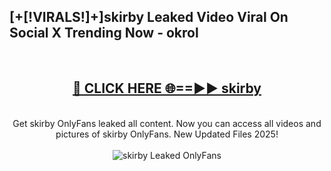 <h2>[+[!VIRALS!]+]skirby Leaked Video Viral On Social X Trending Now - okrol</h2>
<br>
<div align="center">
<h2><a href="https://libra.edu.pl?skirby" rel="nofollow">🔴 CLICK HERE 🌐==►► skirby</a></h2>
<br>
Get skirby OnlyFans leaked all content. Now you can access all videos and pictures of skirby OnlyFans. New Updated Files 2025!
<br>
<br>
<a href="https://libra.edu.pl?skirby" rel="nofollow" data-target="animated-image.originalLink"><img src="https://i.ibb.co.com/WyWwxjT/player-gif2.gif" alt="skirby Leaked OnlyFans" style="max-width: 100%; display: inline-block;" data-target="animated-image.originalImage"></a>
</div>
<br>